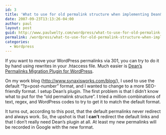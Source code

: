 ```yaml
---
id: 3
title: 'What to use for old permalink structure when implementing Dean&#8217;s Permalinks Migration Plugin for WordPress'
date: 2007-09-23T13:13:26-04:00
author: paul
layout: post
guid: http://www.paulwelty.com/wordpress/what-to-use-for-old-permalink-structure-when-implementing-deans-permalinks-migration-plugin-for-wordpress/
permalink: /wordpress/what-to-use-for-old-permalink-structure-when-implementing-deans-permalinks-migration-plugin-for-wordpress/
categories:
  - Wordpress
---
```

If you want to move your WordPress permalinks via 301, you can try to do it by hand using rewrites in your .htaccess file. Much easier is [Dean&#8217;s Permalinks Migration Plugin for WordPress](http://www.deanlee.cn/?p=111).

On my work blog (<http://www.synaxisworks.com/blog/>), I used to use the default &#8220;?p=post-number&#8221; format, and I wanted to change to a more SEO-friendly format. I setup Dean&#8217;s plugin. The first problem is that I didn&#8217;t know what to put for the &#8220;old permalink structure&#8221;. I tried a million combinations of text, regex, and WordPress codes to try to get it to match the default format.

It turns out, according to this post, that the default permalinks never redirect and always work. So, the upshot is that I **can&#8217;t** redirect the default links and that I don&#8217;t really need Dean&#8217;s plugin at all. At least my new permalinks will be recorded in Google with the new format.